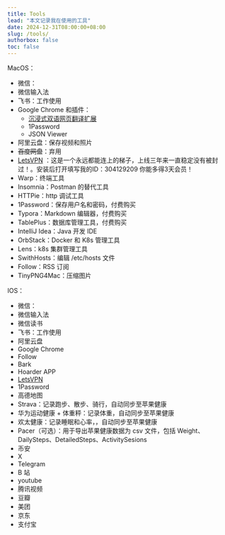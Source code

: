 ```yaml
---
title: Tools
lead: "本文记录我在使用的工具"
date: 2024-12-31T08:00:00+08:00
slug: /tools/
authorbox: false
toc: false
---
```


MacOS：

- 微信：
- 微信输入法
- 飞书：工作使用
- Google Chrome 和插件：
    - [沉浸式双语网页翻译扩展](https://immersive-translate.owenyoung.com/)
    - 1Password
    - JSON Viewer
- 阿里云盘：保存视频和照片
- ~~百度网盘~~：弃用
- [LetsVPN](https://github.com/LetsgoNetwork/LetsGo_1/) ：这是一个永远都能连上的梯子，上线三年来一直稳定没有被封过！。安装后打开填写我的ID：304129209
  你能多得3天会员！
- Warp：终端工具
- Insomnia：Postman 的替代工具
- HTTPie：http 调试工具
- 1Password：保存用户名和密码，付费购买
- Typora：Markdown 编辑器，付费购买
- TablePlus：数据库管理工具，付费购买
- IntelliJ Idea：Java 开发 IDE
- OrbStack：Docker 和 K8s 管理工具
- Lens：k8s 集群管理工具
- SwithHosts：编辑 /etc/hosts 文件
- Follow：RSS 订阅
- TinyPNG4Mac：压缩图片

IOS：

- 微信：
- 微信输入法
- 微信读书
- 飞书：工作使用
- 阿里云盘
- Google Chrome
- Follow
- Bark
- Hoarder APP
- [LetsVPN](https://github.com/LetsgoNetwork/LetsGo_1/)
- 1Password
- 高德地图
- Strava：记录跑步、散步、骑行，自动同步至苹果健康
- 华为运动健康 + 体重秤：记录体重，自动同步至苹果健康
- 欢太健康：记录睡眠和心率，，自动同步至苹果健康
- Pacer（可选）：用于导出苹果健康数据为 csv 文件，包括 Weight、DailySteps、DetailedSteps、ActivitySesions
- 币安
- X
- Telegram
- B 站
- youtube
- 腾讯视频
- 豆瓣
- 美团
- 京东
- 支付宝



